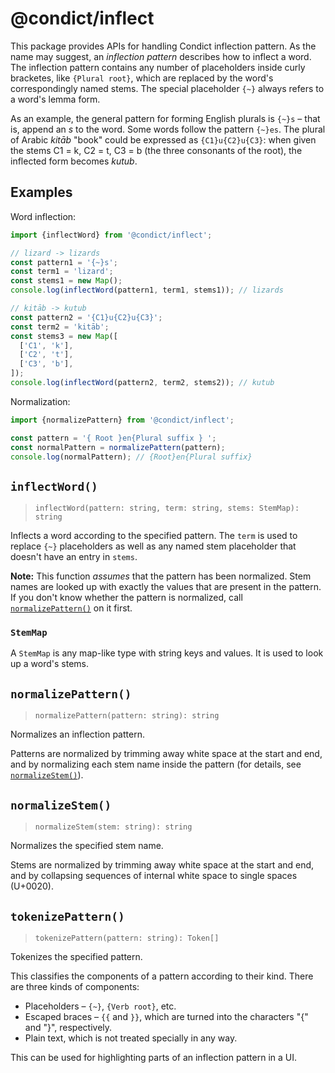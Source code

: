 # @condict/inflect

This package provides APIs for handling Condict inflection pattern. As the name may suggest, an _inflection pattern_ describes how to inflect a word. The inflection pattern contains any number of placeholders inside curly bracketes, like `{Plural root}`, which are replaced by the word's correspondingly named stems. The special placeholder `{~}` always refers to a word's lemma form.

As an example, the general pattern for forming English plurals is `{~}s` – that is, append an _s_ to the word. Some words follow the pattern `{~}es`. The plural of Arabic _kitāb_ "book" could be expressed as `{C1}u{C2}u{C3}`: when given the stems C1 = k, C2 = t, C3 = b (the three consonants of the root), the inflected form becomes _kutub_.

## Examples

Word inflection:

```javascript
import {inflectWord} from '@condict/inflect';

// lizard -> lizards
const pattern1 = '{~}s';
const term1 = 'lizard';
const stems1 = new Map();
console.log(inflectWord(pattern1, term1, stems1)); // lizards

// kitāb -> kutub
const pattern2 = '{C1}u{C2}u{C3}';
const term2 = 'kitāb';
const stems3 = new Map([
  ['C1', 'k'],
  ['C2', 't'],
  ['C3', 'b'],
]);
console.log(inflectWord(pattern2, term2, stems2)); // kutub
```

Normalization:

```javascript
import {normalizePattern} from '@condict/inflect';

const pattern = '{ Root }en{Plural suffix } ';
const normalPattern = normalizePattern(pattern);
console.log(normalPattern); // {Root}en{Plural suffix}
```

## `inflectWord()`

> `inflectWord(pattern: string, term: string, stems: StemMap): string`

Inflects a word according to the specified pattern. The `term` is used to replace `{~}` placeholders as well as any named stem placeholder that doesn't have an entry in `stems`.

**Note:** This function _assumes_ that the pattern has been normalized. Stem names are looked up with exactly the values that are present in the pattern. If you don't know whether the pattern is normalized, call [`normalizePattern()`](#normalizepattern) on it first.

### `StemMap`

A `StemMap` is any map-like type with string keys and values. It is used to look up a word's stems.

## `normalizePattern()`

> `normalizePattern(pattern: string): string`

Normalizes an inflection pattern.

Patterns are normalized by trimming away white space at the start and end, and by normalizing each stem name inside the pattern (for details, see [`normalizeStem()`](#normalizestem)).

## `normalizeStem()`

> `normalizeStem(stem: string): string`

Normalizes the specified stem name.

Stems are normalized by trimming away white space at the start and end, and by collapsing sequences of internal white space to single spaces (U+0020).

## `tokenizePattern()`

> `tokenizePattern(pattern: string): Token[]`

Tokenizes the specified pattern.

This classifies the components of a pattern according to their kind. There are three kinds of components:

* Placeholders – `{~}`, `{Verb root}`, etc.
* Escaped braces – `{{` and `}}`, which are turned into the characters "{" and "}", respectively.
* Plain text, which is not treated specially in any way.

This can be used for highlighting parts of an inflection pattern in a UI.
